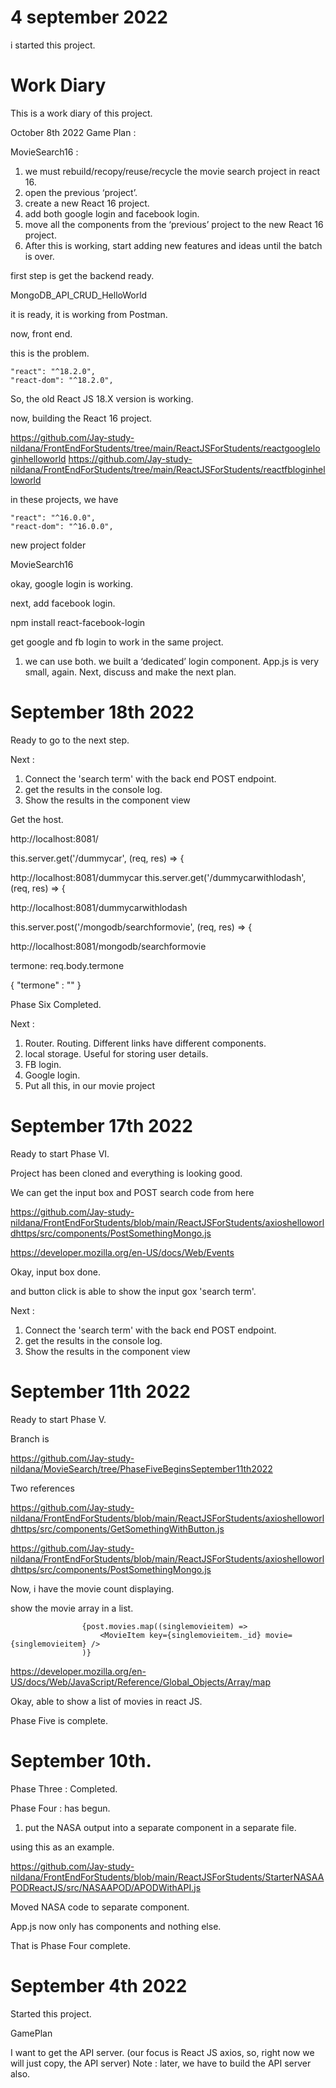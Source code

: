 # 4 september 2022
i started this project.

# Work Diary

This is a work diary of this project. 

October 8th 2022
Game Plan :

MovieSearch16 : 
1. we must rebuild/recopy/reuse/recycle the movie search project in react 16.
1. open the previous ‘project’.
1. create a new React 16 project. 
1. add both google login and facebook login.
1. move all the components from the ‘previous’ project to the new React 16 project.
1. After this is working, start adding new features and ideas until the batch is over.

first step is get the backend ready.

MongoDB_API_CRUD_HelloWorld

it is ready, it is working from Postman.

now, front end.

this is the problem.

    "react": "^18.2.0",
    "react-dom": "^18.2.0",
So, the old React JS 18.X version is working.

now, building the React 16 project.

https://github.com/Jay-study-nildana/FrontEndForStudents/tree/main/ReactJSForStudents/reactgoogleloginhelloworld https://github.com/Jay-study-nildana/FrontEndForStudents/tree/main/ReactJSForStudents/reactfbloginhelloworld

in these projects, we have

    "react": "^16.0.0",
    "react-dom": "^16.0.0",
new project folder

MovieSearch16

okay, google login is working.

next, add facebook login.

npm install react-facebook-login

get google and fb login to work in the same project. 
1. we can use both. 
we built a ‘dedicated’ login component.
App.js is very small, again.
Next, discuss and make the next plan.

# September 18th 2022

Ready to go to the next step. 

Next : 

1. Connect the 'search term' with the back end POST endpoint. 
1. get the results in the console log. 
1. Show the results in the component view

Get the host. 

http://localhost:8081/

this.server.get('/dummycar', (req, res) => {

http://localhost:8081/dummycar
this.server.get('/dummycarwithlodash', (req, res) => {

http://localhost:8081/dummycarwithlodash

this.server.post('/mongodb/searchformovie', (req, res) => {

http://localhost:8081/mongodb/searchformovie

termone: req.body.termone

{
    "termone" : ""
}

Phase Six Completed. 

Next : 

1. Router. Routing. Different links have different components.
1. local storage. Useful for storing user details.
1. FB login. 
1. Google login.
1. Put all this, in our movie project



# September 17th 2022

Ready to start Phase VI. 

Project has been cloned and everything is looking good. 

We can get the input box and POST search code from here 

https://github.com/Jay-study-nildana/FrontEndForStudents/blob/main/ReactJSForStudents/axioshelloworldhttps/src/components/PostSomethingMongo.js

https://developer.mozilla.org/en-US/docs/Web/Events

Okay, input box done. 

and button click is able to show the input gox 'search term'.

Next : 

1. Connect the 'search term' with the back end POST endpoint. 
1. get the results in the console log. 
1. Show the results in the component view

# September 11th 2022

Ready to start Phase V. 

Branch is 

https://github.com/Jay-study-nildana/MovieSearch/tree/PhaseFiveBeginsSeptember11th2022


Two references 

https://github.com/Jay-study-nildana/FrontEndForStudents/blob/main/ReactJSForStudents/axioshelloworldhttps/src/components/GetSomethingWithButton.js

https://github.com/Jay-study-nildana/FrontEndForStudents/blob/main/ReactJSForStudents/axioshelloworldhttps/src/components/PostSomethingMongo.js

Now, i have the movie count displaying. 

show the movie array in a list. 

```
                {post.movies.map((singlemovieitem) =>
                    <MovieItem key={singlemovieitem._id} movie={singlemovieitem} />
                )}
```

https://developer.mozilla.org/en-US/docs/Web/JavaScript/Reference/Global_Objects/Array/map

Okay, able to show a list of movies in react JS. 

Phase Five is complete. 

# September 10th. 

Phase Three : Completed. 

Phase Four : has begun. 

1. put the NASA output into a separate component in a separate file.  

using this as an example. 

https://github.com/Jay-study-nildana/FrontEndForStudents/blob/main/ReactJSForStudents/StarterNASAAPODReactJS/src/NASAAPOD/APODWithAPI.js

Moved NASA code to separate component. 

App.js now only has components and nothing else. 

That is Phase Four complete. 


# September 4th 2022

Started this project. 

GamePlan 

I want to get the API server. (our focus is React JS axios, so, right now we will just copy, the API server)
Note : later, we have to build the API server also. 
